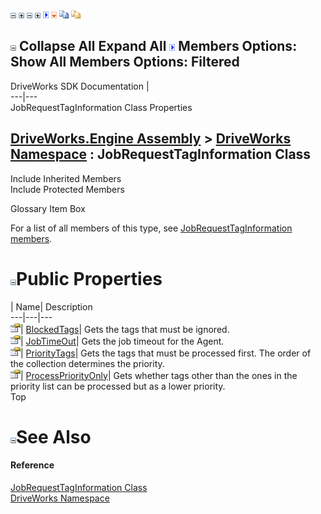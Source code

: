 ![](dotnetimages/collapse.gif) ![](dotnetimages/expand.gif) ![](dotnetimages/collapse.gif) ![](dotnetimages/expand.gif) ![](dotnetimages/drpdown.gif) ![](dotnetimages/drpdown_orange.gif) ![](dotnetimages/copycode.gif) ![](dotnetimages/copycodeHighlight.gif)

![](dotnetimages/collapse.gif) Collapse All Expand All ![](dotnetimages/drpdown.gif) Members Options: Show All  Members Options: Filtered   
---  
DriveWorks SDK Documentation  |   
---|---  
JobRequestTagInformation Class Properties   
  
[DriveWorks.Engine Assembly](topic2156.md) > [DriveWorks Namespace](topic2159.md) : JobRequestTagInformation Class  
---  
  
Include Inherited Members    
Include Protected Members    


Glossary Item Box

For a list of all members of this type, see [JobRequestTagInformation members](topic3605.md).

# ![](dotnetimages/collapse.gif)Public Properties

| Name| Description  
---|---|---  
![Public Property](dotnetimages/publicProperty.gif)| [BlockedTags](topic3611.md)| Gets the tags that must be ignored.   
![Public Property](dotnetimages/publicProperty.gif)| [JobTimeOut](topic3612.md)| Gets the job timeout for the Agent.   
![Public Property](dotnetimages/publicProperty.gif)| [PriorityTags](topic3613.md)| Gets the tags that must be processed first. The order of the collection determines the priority.   
![Public Property](dotnetimages/publicProperty.gif)| [ProcessPriorityOnly](topic3614.md)| Gets whether tags other than the ones in the priority list can be processed but as a lower priority.   
Top

# ![](dotnetimages/collapse.gif)See Also

#### Reference

[JobRequestTagInformation Class](topic3604.md)   
[DriveWorks Namespace](topic2159.md)


